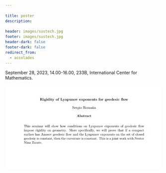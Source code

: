 ```yaml
---

title: poster
description: 

header: images/sustech.jpg
footer: images/sustech.jpg
header-dark: false
footer-dark: false
redirect_from:
  - accolades
---
```


September 28, 2023, 14.00-16.00, 233B, International Center for Mathematics.

![poster](20230928.jpg)
